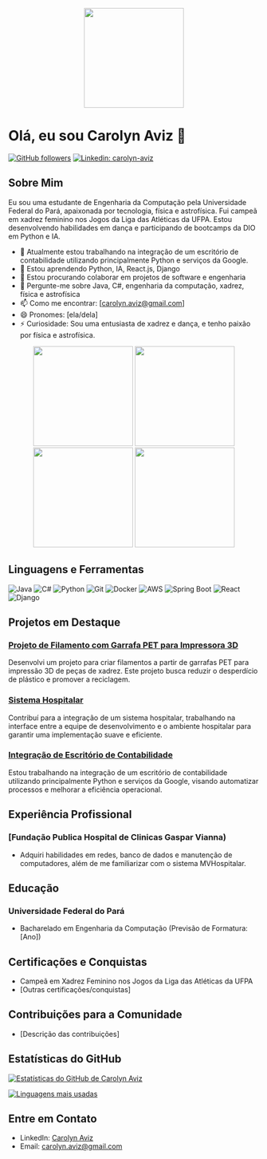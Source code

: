 <!-- Header -->
<p align="center">
  <img src="https://media.giphy.com/media/RbDKaczqWovIugyJmW/giphy.gif" width="200" height="200">
</p>

# Olá, eu sou Carolyn Aviz 👋

[![GitHub followers](https://img.shields.io/github/followers/carolyn-aviz?label=Follow&style=social)](https://github.com/carolyn-aviz) [![Linkedin: carolyn-aviz](https://img.shields.io/badge/-carolyn--aviz-blue?style=flat-square&logo=Linkedin&logoColor=white&link=https://www.linkedin.com/in/carolyn-aviz/)](https://www.linkedin.com/in/carolyn-aviz/)

## Sobre Mim

Eu sou uma estudante de Engenharia da Computação pela Universidade Federal do Pará, apaixonada por tecnologia, física e astrofísica. Fui campeã em xadrez feminino nos Jogos da Liga das Atléticas da UFPA. Estou desenvolvendo habilidades em dança e participando de bootcamps da DIO em Python e IA.

- 🔭 Atualmente estou trabalhando na integração de um escritório de contabilidade utilizando principalmente Python e serviços da Google.
- 🌱 Estou aprendendo Python, IA, React.js, Django
- 👯 Estou procurando colaborar em projetos de software e engenharia
- 💬 Pergunte-me sobre Java, C#, engenharia da computação, xadrez, física e astrofísica
- 📫 Como me encontrar: [carolyn.aviz@gmail.com]
- 😄 Pronomes: [ela/dela]
- ⚡ Curiosidade: Sou uma entusiasta de xadrez e dança, e tenho paixão por física e astrofísica.

<!-- GIFs -->
<p align="center">
  <img src="https://media.giphy.com/media/Q8W79PdVHx0BfE5BMA/giphy.gif" width="200" height="200">
  <img src="https://media.giphy.com/media/mFpQl8SpGX5YYvQqoT/giphy.gif" width="200" height="200">
  <img src="https://media.giphy.com/media/Mlkd0GNYnsKNY4V9CD/giphy.gif" width="200" height="200">
  <img src="https://media.giphy.com/media/Zde6y5ymWc3fW7B7ij/giphy.gif" width="200" height="200">
</p>

## Linguagens e Ferramentas

![Java](https://img.shields.io/badge/-Java-black?style=flat-square&logo=java)
![C#](https://img.shields.io/badge/-C%23-black?style=flat-square&logo=c-sharp)
![Python](https://img.shields.io/badge/-Python-black?style=flat-square&logo=python)
![Git](https://img.shields.io/badge/-Git-black?style=flat-square&logo=git)
![Docker](https://img.shields.io/badge/-Docker-black?style=flat-square&logo=docker)
![AWS](https://img.shields.io/badge/-AWS-black?style=flat-square&logo=amazon-aws)
![Spring Boot](https://img.shields.io/badge/-Spring%20Boot-black?style=flat-square&logo=spring)
![React](https://img.shields.io/badge/-React-black?style=flat-square&logo=react)
![Django](https://img.shields.io/badge/-Django-black?style=flat-square&logo=django)



## Projetos em Destaque

### [Projeto de Filamento com Garrafa PET para Impressora 3D](link-para-o-projeto)
Desenvolvi um projeto para criar filamentos a partir de garrafas PET para impressão 3D de peças de xadrez. Este projeto busca reduzir o desperdício de plástico e promover a reciclagem.

### [Sistema Hospitalar](link-para-o-projeto)
Contribuí para a integração de um sistema hospitalar, trabalhando na interface entre a equipe de desenvolvimento e o ambiente hospitalar para garantir uma implementação suave e eficiente.

### [Integração de Escritório de Contabilidade](link-para-o-projeto)
Estou trabalhando na integração de um escritório de contabilidade utilizando principalmente Python e serviços da Google, visando automatizar processos e melhorar a eficiência operacional.

## Experiência Profissional

### [Fundação Publica Hospital de Clinicas Gaspar Vianna)
- Adquiri habilidades em redes, banco de dados e manutenção de computadores, além de me familiarizar com o sistema MVHospitalar.

## Educação

### Universidade Federal do Pará
- Bacharelado em Engenharia da Computação (Previsão de Formatura: [Ano])

## Certificações e Conquistas

- Campeã em Xadrez Feminino nos Jogos da Liga das Atléticas da UFPA
- [Outras certificações/conquistas]

## Contribuições para a Comunidade

- [Descrição das contribuições]

## Estatísticas do GitHub

[![Estatísticas do GitHub de Carolyn Aviz](https://github-readme-stats.vercel.app/api?username=carolyn-aviz&show_icons=true&theme=dracula)](https://github.com/carolyn-aviz)

[![Linguagens mais usadas](https://github-readme-stats.vercel.app/api/top-langs/?username=carolyn-aviz&layout=compact&theme=dracula)](https://github.com/carolyn-aviz)

## Entre em Contato

- LinkedIn: [Carolyn Aviz](https://www.linkedin.com/in/carolyn-aviz)
- Email: carolyn.aviz@gmail.com
